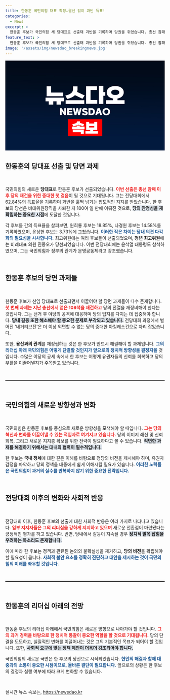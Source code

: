 ```yaml
---
title: 한동훈 국민의힘 대표 확정…결선 없이 과반 득표!
categories:
  - News
excerpt: >
  한동훈 후보가 국민의힘 새 당대표로 선출돼 과반을 기록하며 당권을 쥐었습니다. 총선 참패 이후 재건과 내부 갈등 봉합을 맡은 그는 야당 공세 대응 등 산적한 과제를 안고 있습니다. 클릭해 더 자세한 내용을 알아보세요!
feature_text: >
  한동훈 후보가 국민의힘 새 당대표로 선출돼 과반을 기록하며 당권을 쥐었습니다. 총선 참패 이후 재건과 내부 갈등 봉합을 맡은 그는 야당 공세 대응 등 산적한 과제를 안고 있습니다. 클릭해 더 자세한 내용을 알아보세요!
image: '/assets/img/newsdao_breakingnews.jpg'
---
```


<p><img src="/assets/img/newsdao_breakingnews.jpg" alt="koreaapp 속보" /></p>

<h2 data-ke-size="size26">한동훈의 당대표 선출 및 당면 과제</h2>

<p data-ke-size="size16">&nbsp;</p>

<p>국민의힘의 새로운 <b>당대표</b>로 한동훈 후보가 선출되었습니다. <b><span style="color: #ee2323;">이번 선출은 총선 참패 이후 당의 재건을 위한 중대한 첫 걸음</span></b>이 될 것으로 기대됩니다. 그는 전당대회에서 62.84%의 득표율을 기록하며 과반을 훌쩍 넘기는 압도적인 지지를 받았습니다. 한 후보의 당선은 비대위원장직을 사퇴한 지 100여 일 만에 이뤄진 것으로, <b><span style="background-color: #21538527;">당의 안정성을 재확립하는 중요한 시점</span></b>에 도달한 것입니다. </p>

<p>각 후보들 간의 득표율을 살펴보면, 원희룡 후보는 18.85%, 나경원 후보는 14.58%를 기록하였으며, 윤상현 후보는 3.73%에 그쳤습니다. <b><span style="color: #1a5490;">이러한 작은 차이는 당내 의견 다각화의 필요성을 시사합니다.</span></b> 최고위원에는 여러 후보들이 선출되었으며, <b>청년 최고위원</b>에는 비례대표 의원 진종오가 당선되었습니다. 이번 전당대회에는 윤석열 대통령도 참석하였으며, 그는 국민의힘과 정부의 관계가 운명공동체라고 강조했습니다. </p>

<p data-ke-size="size16">&nbsp;</p>

<h2 data-ke-size="size26">한동훈 후보의 당면 과제들</h2>

<p data-ke-size="size16">&nbsp;</p>

<p>한동훈 후보가 신임 당대표로 선출되면서 이끌어야 할 당면 과제들이 다수 존재합니다. <b><span style="color: #ee2323;">첫 번째 과제는 지난 총선에서 얻은 108석을 재건하고</span></b> 당의 전열을 재정비해야 한다는 것입니다. 그는 선거 후 야당의 공격에 대응하며 당의 입지를 다지는 데 집중해야 합니다. <b><span style="background-color: #21538527;">당내 갈등 또한 해소해야 할 중요한 문제로 부각되고 있습니다.</span></b> 전당대회 과정에서 벌어진 '네거티브전'은 더 이상 외면할 수 없는 당의 중대한 아킬레스건으로 자리 잡았습니다. </p>

<p>또한, <b>용산과의 관계</b>를 재정립하는 것은 한 후보가 반드시 해결해야 할 과제입니다. <b><span style="color: #1a5490;">그의 리더십 아래 국민의힘은 어떻게 단결할 것인지가 앞으로의 정치적 방향성을 결정지을</span></b> 것입니다. 수많은 야당의 공세 속에서 한 후보는 어떻게 유권자들의 신뢰를 회복하고 당의 부활을 이끌어낼지가 주목받고 있습니다.</p>

<p data-ke-size="size16">&nbsp;</p>

<hr style="border-top: 1px solid #000;"/>

<p data-ke-size="size16">&nbsp;</p>

<h2 data-ke-size="size26">국민의힘의 새로운 방향성과 변화</h2>

<p data-ke-size="size16">&nbsp;</p>

<p>국민의힘은 한동훈 후보를 중심으로 새로운 방향성을 모색해야 할 때입니다. <b><span style="color: #ee2323;">그는 당의 혁신과 변화를 이끌어낼 수 있는 적임자로 여겨지고 있습니다.</span></b> 당의 이미지 쇄신 및 신뢰 회복, 그리고 새로운 지지층 확보를 위한 전략이 필요하다고 볼 수 있습니다. <b><span style="background-color: #21538527;">직면한 과제를 해결하기 위해서는 대내외 협력이 필수적입니다.</span></b> </p>

<p>한 후보는 <b>국내 정세</b>에 대한 깊은 이해를 바탕으로 정당의 비전을 제시해야 하며, 유권자 감정을 파악하고 당의 정책을 대중에게 쉽게 이해시킬 필요가 있습니다. <b><span style="color: #1a5490;">이러한 노력들은 국민의힘이 과거의 실수를 반복하지 않기 위한 중요한 전략입니다.</span></b> </p>

<p data-ke-size="size16">&nbsp;</p>

<h2 data-ke-size="size26">전당대회 이후의 변화와 사회적 반응</h2>

<p data-ke-size="size16">&nbsp;</p>

<p>전당대회 이후, 한동훈 후보의 선출에 대한 사회적 반응은 여러 가지로 나타나고 있습니다. <b><span style="color: #ee2323;">일부 지지자들은 그의 리더십을 강하게 지지하고 있으며</span></b> 새로운 전환점이 마련됐다는 긍정적인 평가를 하고 있습니다. 반면, 당내에서 갈등이 지속될 경우 <b><span style="background-color: #21538527;">정치적 발목 잡힘을 우려하는 목소리도 존재합니다.</span></b> </p>

<p>이에 따라 한 후보는 정책과 관련된 논의의 불확실성을 제거하고, <b>당의 비전</b>을 확립해야 할 필요성이 큽니다. <b><span style="color: #1a5490;">사회적 불안 요소를 정확히 진단하고 대안을 제시하는 것이 국민의힘의 미래를 좌우할 것입니다.</span></b> </p>

<p data-ke-size="size16">&nbsp;</p>

<hr style="border-top: 1px solid #000;"/>

<p data-ke-size="size16">&nbsp;</p>

<h2 data-ke-size="size26">한동훈의 리더십 아래의 전망</h2>

<p data-ke-size="size16">&nbsp;</p>

<p>한동훈 후보의 리더십 아래에서 국민의힘은 새로운 방향으로 나아가야 할 것입니다. <b><span style="color: #ee2323;">그의 과거 경력을 바탕으로 한 정치적 통찰이 중요한 역할을 할 것으로 기대됩니다.</span></b> 당의 단결을 도모하고, 실질적인 변화를 이끌어내는 것은 그의 기본적인 목표가 되어야 할 것입니다. 또한, <b><span style="background-color: #21538527;">사회적 요구에 맞는 정책 제안이 더욱더 강조되어야 합니다.</span></b> </p>

<p>국민의힘의 새로운 국면은 한 후보의 당선으로 시작되었습니다. <b><span style="color: #1a5490;">현안의 해결과 함께 대중과의 소통이 중요한 시점이므로, 올바른 결단이 필요합니다.</span></b> 앞으로의 상황은 한 후보의 결정과 실행 여부에 따라 크게 변화할 수 있습니다. </p>

<p data-ke-size="size16">&nbsp;</p>
실시간 뉴스 속보는, <a href="https://newsdao.kr" rel="dofollow">https://newsdao.kr</a>


